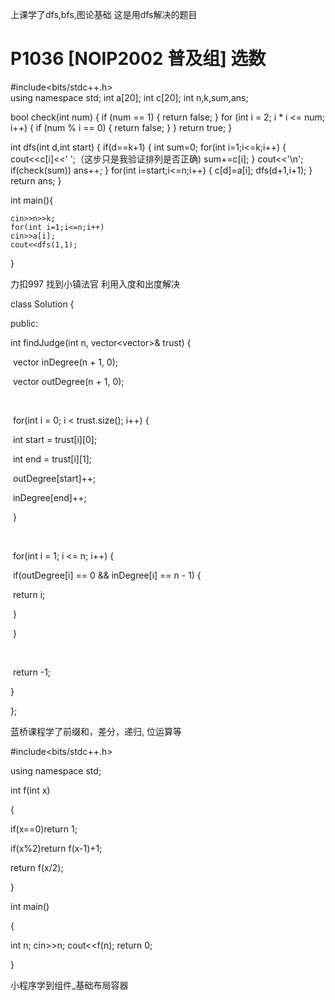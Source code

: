上课学了dfs,bfs,图论基础 这是用dfs解决的题目

# P1036 [NOIP2002 普及组] 选数

#include<bits/stdc++.h>                                       
using namespace std;
int a[20];
int c[20];
int n,k,sum,ans;

bool check(int num) {
    if (num == 1) {
        return false;
    }
    for (int i = 2; i * i <= num; i++) {
        if (num % i == 0) {
            return false;
        }
    }
    return true;
}

int dfs(int d,int start)
{
	if(d==k+1)
	{
	   int sum=0;
	   for(int i=1;i<=k;i++)
	   {
	   	 cout<<c[i]<<' ';（这步只是我验证排列是否正确)
	   	 sum+=c[i];
	   } 
	   cout<<'\n';
	   if(check(sum)) ans++;
	}
	for(int i=start;i<=n;i++)
	{
		c[d]=a[i];
	    dfs(d+1,i+1);
	}
	return ans;
}

int main(){
	

	cin>>n>>k;
	for(int i=1;i<=n;i++)
	cin>>a[i];
	cout<<dfs(1,1);	

}

力扣997 找到小镇法官 利用入度和出度解决

class Solution {

public:

  int findJudge(int n, vector<vector<int>>& trust) {

​    vector<int> inDegree(n + 1, 0);

​    vector<int> outDegree(n + 1, 0);

​    

​    for(int i = 0; i < trust.size(); i++) {

​      int start = trust[i][0];

​      int end = trust[i][1];

​      outDegree[start]++;

​      inDegree[end]++;

​    }

​    

​    for(int i = 1; i <= n; i++) {

​      if(outDegree[i] == 0 && inDegree[i] == n - 1) {

​        return i;

​      }

​    }

​    

​    return -1;

  }

};                                                                   

蓝桥课程学了前缀和，差分，递归, 位运算等

\#include<bits/stdc++.h> 

using namespace std; 

int f(int x)

{    

if(x==0)return 1;   

if(x%2)return f(x-1)+1;    

return f(x/2);

 }

 int main()

{   

 int n;    cin>>n;    cout<<f(n);    return 0; 

}

小程序学到组件_基础布局容器
